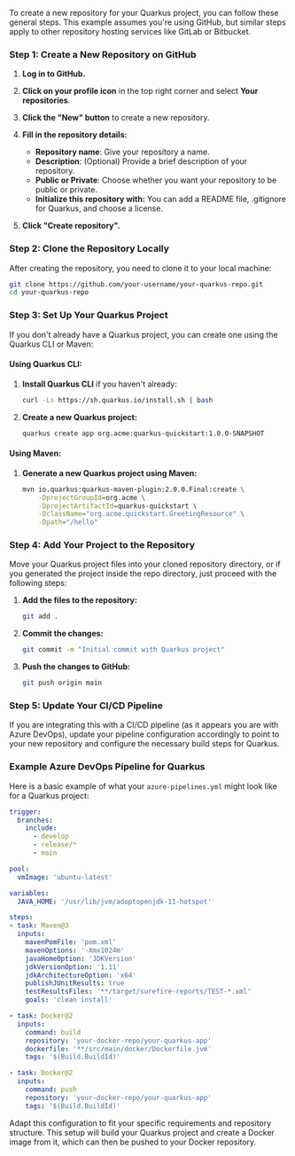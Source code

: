 To create a new repository for your Quarkus project, you can follow these general steps. This example assumes you're using GitHub, but similar steps apply to other repository hosting services like GitLab or Bitbucket.

### Step 1: Create a New Repository on GitHub
1. **Log in to GitHub.**
2. **Click on your profile icon** in the top right corner and select **Your repositories**.
3. **Click the "New" button** to create a new repository.
4. **Fill in the repository details:**
   - **Repository name**: Give your repository a name.
   - **Description**: (Optional) Provide a brief description of your repository.
   - **Public or Private**: Choose whether you want your repository to be public or private.
   - **Initialize this repository with:** You can add a README file, .gitignore for Quarkus, and choose a license.

5. **Click "Create repository".**

### Step 2: Clone the Repository Locally
After creating the repository, you need to clone it to your local machine:

```sh
git clone https://github.com/your-username/your-quarkus-repo.git
cd your-quarkus-repo
```

### Step 3: Set Up Your Quarkus Project
If you don't already have a Quarkus project, you can create one using the Quarkus CLI or Maven:

#### Using Quarkus CLI:
1. **Install Quarkus CLI** if you haven't already:
   ```sh
   curl -Ls https://sh.quarkus.io/install.sh | bash
   ```

2. **Create a new Quarkus project:**
   ```sh
   quarkus create app org.acme:quarkus-quickstart:1.0.0-SNAPSHOT
   ```

#### Using Maven:
1. **Generate a new Quarkus project using Maven:**
   ```sh
   mvn io.quarkus:quarkus-maven-plugin:2.0.0.Final:create \
       -DprojectGroupId=org.acme \
       -DprojectArtifactId=quarkus-quickstart \
       -DclassName="org.acme.quickstart.GreetingResource" \
       -Dpath="/hello"
   ```

### Step 4: Add Your Project to the Repository
Move your Quarkus project files into your cloned repository directory, or if you generated the project inside the repo directory, just proceed with the following steps:

1. **Add the files to the repository:**
   ```sh
   git add .
   ```

2. **Commit the changes:**
   ```sh
   git commit -m "Initial commit with Quarkus project"
   ```

3. **Push the changes to GitHub:**
   ```sh
   git push origin main
   ```

### Step 5: Update Your CI/CD Pipeline
If you are integrating this with a CI/CD pipeline (as it appears you are with Azure DevOps), update your pipeline configuration accordingly to point to your new repository and configure the necessary build steps for Quarkus.

### Example Azure DevOps Pipeline for Quarkus
Here is a basic example of what your `azure-pipelines.yml` might look like for a Quarkus project:

```yaml
trigger:
  branches:
    include:
      - develop
      - release/*
      - main

pool:
  vmImage: 'ubuntu-latest'

variables:
  JAVA_HOME: '/usr/lib/jvm/adoptopenjdk-11-hotspot'

steps:
- task: Maven@3
  inputs:
    mavenPomFile: 'pom.xml'
    mavenOptions: '-Xmx1024m'
    javaHomeOption: 'JDKVersion'
    jdkVersionOption: '1.11'
    jdkArchitectureOption: 'x64'
    publishJUnitResults: true
    testResultsFiles: '**/target/surefire-reports/TEST-*.xml'
    goals: 'clean install'

- task: Docker@2
  inputs:
    command: build
    repository: 'your-docker-repo/your-quarkus-app'
    dockerfile: '**/src/main/docker/Dockerfile.jvm'
    tags: '$(Build.BuildId)'

- task: Docker@2
  inputs:
    command: push
    repository: 'your-docker-repo/your-quarkus-app'
    tags: '$(Build.BuildId)'
```

Adapt this configuration to fit your specific requirements and repository structure. This setup will build your Quarkus project and create a Docker image from it, which can then be pushed to your Docker repository.
